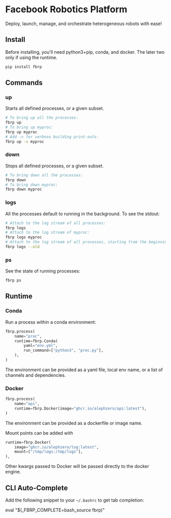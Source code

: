 # Facebook Robotics Platform

Deploy, launch, manage, and orchestrate heterogeneous robots with ease!

## Install

Before installing, you'll need python3+pip, conda, and docker. The later two only if using the runtime.

```sh
pip install fbrp
```

## Commands

### up

Starts all defined processes, or a given subset.
```sh
# To bring up all the processes:
fbrp up
# To bring up myproc:
fbrp up myproc
# Add -v for verbose building print-outs:
fbrp up -v myproc
```

### down
Stops all defined processes, or a given subset.
```sh
# To bring down all the processes:
fbrp down
# To bring down myproc:
fbrp down myproc
```

### logs
All the processes default to running in the background. To see the stdout:
```sh
# Attach to the log stream of all processes:
fbrp logs
# Attach to the log stream of myproc:
fbrp logs myproc
# Attach to the log stream of all processes, starting from the beginning:
fbrp logs --old
```

### ps
See the state of running processes:
```sh
fbrp ps
```

## Runtime

### Conda

Run a process within a conda environment:
```py
fbrp.process(
    name="proc",
    runtime=fbrp.Conda(
        yaml="env.yml",
        run_command=["python3", "proc.py"],
    ),
)
```

The environment can be provided as a yaml file, local env name, or a list of channels and dependencies.

### Docker

```py
fbrp.process(
    name="api",
    runtime=fbrp.Docker(image="ghcr.io/alephzero/api:latest"),
)
```

The environment can be provided as a dockerfile or image name.

Mount points can be added with
```py
runtime=fbrp.Docker(
    image="ghcr.io/alephzero/log:latest",
    mount=["/tmp/logs:/tmp/logs"],
),
```

Other kwargs passed to Docker will be passed directly to the docker engine.

## CLI Auto-Complete

Add the following snippet to your `~/.bashrc` to get tab completion:

eval "$(_FBRP_COMPLETE=bash_source fbrp)"
